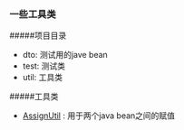 ### 一些工具类
#####项目目录
* dto: 测试用的jave bean
* test: 测试类
* util: 工具类

#####工具类
* [AssignUtil](https://github.com/tobealeader/work/blob/master/UtilTool/src/util/AssignUtil.java) : 
用于两个java bean之间的赋值
